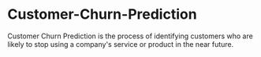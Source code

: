 # Customer-Churn-Prediction
Customer Churn Prediction is the process of identifying customers who are likely to stop using a company's service or product in the near future.
